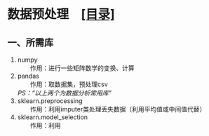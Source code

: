 # **数据预处理**&emsp;[[目录]](../README.md)

## 一、所需库

1. numpy  
&emsp;&emsp;作用：进行一些矩阵数学的变换、计算
2. pandas  
&emsp;&emsp;作用：取数据集，预处理csv  
*PS：“以上两个为数据分析常用库”*
3. sklearn.preprocessing  
&emsp;&emsp;作用：利用imputer类处理丢失数据（利用平均值或中间值代替）
4. sklearn.model_selection  
&emsp;&emsp;作用：利用